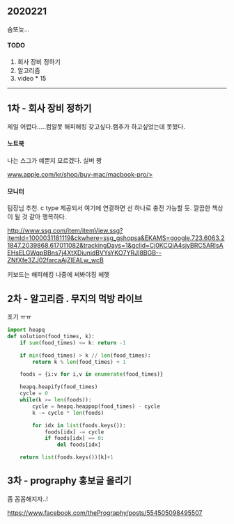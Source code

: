 ## 2020221

숨또늦...

#### TODO

1. 회사 장비 정하기 
2. 알고리즘
3. video * 15

----

## 1차 - 회사 장비 정하기

제일 어렵다.....컴알못 해피해킹 갖고싶다.램추가 하고싶었는데 못했다. 

#### 노트북  

나는 스그가 예뿐지 모르겠다. 실버 짱 

www.apple.com/kr/shop/buy-mac/macbook-pro/>

#### 모니터

팀장님 추천. c type 제공되서 여기에 연결하면 선 하나로 충전 가능할 듯. 깔끔한 책상이 될 것 같아 행복하다.

http://www.ssg.com/item/itemView.ssg?itemId=1000031181119&ckwhere=ssg_gshopsa&EKAMS=google.723.6063.21847.2039868.617011082&trackingDays=1&gclid=Cj0KCQiA4sjyBRC5ARIsAEHsELGWqpBBns7j4XtXDiunidBVYsYKO7YRJI8BGB--ZNfXfe3ZJ02farcaAjZlEALw_wcB

키보드는 해피해킹 나중에 써봐야징 헤헷 

## 2차 - 알고리즘 . 무지의 먹방 라이브

포기 ㅠㅠ 
```python
import heapq
def solution(food_times, k):
    if sum(food_times) <= k: return -1

    if min(food_times) > k // len(food_times):
        return k % len(food_times) + 1

    foods = {i:v for i,v in enumerate(food_times)}

    heapq.heapify(food_times)
    cycle = 0
    while(k >= len(foods)):
        cycle = heapq.heappop(food_times) - cycle
        k -= cycle * len(foods)

        for idx in list(foods.keys()):
            foods[idx] -= cycle
            if foods[idx] == 0:
                del foods[idx]

    return list(foods.keys())[k]+1
```

## 3차 - prography 홍보글 올리기 

좀 꼼꼼해지자..!

https://www.facebook.com/thePrography/posts/554505098495507